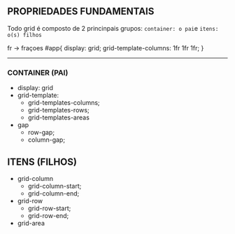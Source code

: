 ## PROPRIEDADES FUNDAMENTAIS
Todo grid é composto de 2 princinpais grupos:
`container: o pai`e `itens: o(s) filhos`


fr -> fraçoes
#app{
    display: grid;
    grid-template-columns: 1fr 1fr 1fr;
  }

---
### CONTAINER (PAI)
- display: grid
- grid-template:
    - grid-templates-columns;
    - grid-templates-rows;
    - grid-templates-areas
- gap
    - row-gap;
    - column-gap;

## ITENS (FILHOS)
- grid-column
    - grid-column-start;
    - grid-column-end;
- grid-row
    - grid-row-start;
    - grid-row-end;
- grid-area
    


